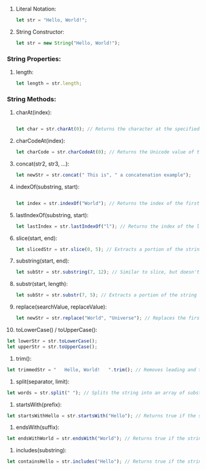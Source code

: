 1.  Literal Notation:

    

    ```javascript
    let str = "Hello, World!";
    ```

2.  String Constructor:

    
    ```javascript
    let str = new String("Hello, World!");
    ```

### String Properties:

1.  length:

     
    ```javascript
    let length = str.length;
    ```

### String Methods:

1.  charAt(index):

     ```javascript

    let char = str.charAt(0); // Returns the character at the specified index.
    ```

2.  charCodeAt(index):

     

    ```javascript
    let charCode = str.charCodeAt(0); // Returns the Unicode value of the character at the specified index.
    ```

3.  concat(str2, str3, ...):

     ```javascript
    let newStr = str.concat(" This is", " a concatenation example");
    ```

4.  indexOf(substring, start):

     ```javascript

    let index = str.indexOf("World"); // Returns the index of the first occurrence of the specified substring.
    ```

5.  lastIndexOf(substring, start):

     ```javascript
    let lastIndex = str.lastIndexOf("l"); // Returns the index of the last occurrence of the specified substring.
    ```

6.  slice(start, end):

     
    ```javascript
    let slicedStr = str.slice(0, 5); // Extracts a portion of the string from start to end.
    ```

7.  substring(start, end):

     

    ```javascript
    let subStr = str.substring(7, 12); // Similar to slice, but doesn't support negative indices.
    ```

8.  substr(start, length):

     

    ```javascript
    let subStr = str.substr(7, 5); // Extracts a portion of the string starting from the specified index with the given length.
    ```

9.  replace(searchValue, replaceValue):

     

    ```javascript
    let newStr = str.replace("World", "Universe"); // Replaces the first occurrence of a substring with another substring.
    ```

10. toLowerCase() / toUpperCase():

 

```javascript
let lowerStr = str.toLowerCase();
let upperStr = str.toUpperCase();
```

1.  trim():

 

```javascript
let trimmedStr = "   Hello, World!   ".trim(); // Removes leading and trailing whitespaces.
```

1.  split(separator, limit):

 

```javascript
let words = str.split(" "); // Splits the string into an array of substrings based on the specified separator.
```

1.  startsWith(prefix):

 

```javascript
let startsWithHello = str.startsWith("Hello"); // Returns true if the string starts with the specified prefix.
```

1.  endsWith(suffix):

 

```javascript
let endsWithWorld = str.endsWith("World"); // Returns true if the string ends with the specified suffix.
```

1.  includes(substring):

 

```javascript
let containsHello = str.includes("Hello"); // Returns true if the string contains the specified substring.
```